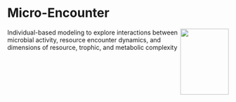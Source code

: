 # Micro-Encounter
<img src="https://upload.wikimedia.org/wikipedia/commons/0/01/Human_neutrophil_ingesting_MRSA.jpg" align="right" width="110" height="150" />

Individual-based modeling to explore interactions between microbial activity, resource encounter dynamics, and dimensions of resource, trophic, and metabolic complexity